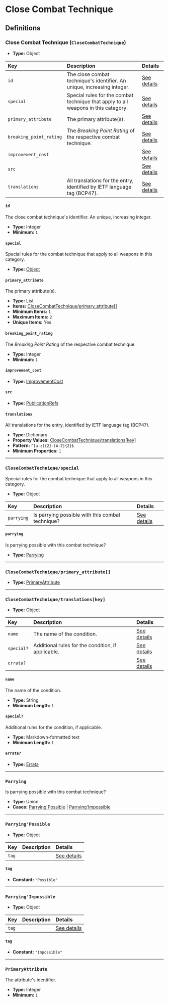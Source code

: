 # Close Combat Technique

## Definitions

### <a name="CloseCombatTechnique"></a> Close Combat Technique (`CloseCombatTechnique`)

- **Type:** Object

Key | Description | Details
:-- | :-- | :--
`id` | The close combat technique's identifier. An unique, increasing integer. | <a href="#CloseCombatTechnique/id">See details</a>
`special` | Special rules for the combat technique that apply to all weapons in this category. | <a href="#CloseCombatTechnique/special">See details</a>
`primary_attribute` | The primary attribute(s). | <a href="#CloseCombatTechnique/primary_attribute">See details</a>
`breaking_point_rating` | The *Breaking Point Rating* of the respective combat technique. | <a href="#CloseCombatTechnique/breaking_point_rating">See details</a>
`improvement_cost` |  | <a href="#CloseCombatTechnique/improvement_cost">See details</a>
`src` |  | <a href="#CloseCombatTechnique/src">See details</a>
`translations` | All translations for the entry, identified by IETF language tag (BCP47). | <a href="#CloseCombatTechnique/translations">See details</a>

#### <a name="CloseCombatTechnique/id"></a> `id`

The close combat technique's identifier. An unique, increasing integer.

- **Type:** Integer
- **Minimum:** `1`

#### <a name="CloseCombatTechnique/special"></a> `special`

Special rules for the combat technique that apply to all weapons in this
category.

- **Type:** <a href="#CloseCombatTechnique/special">Object</a>

#### <a name="CloseCombatTechnique/primary_attribute"></a> `primary_attribute`

The primary attribute(s).

- **Type:** List
- **Items:** <a href="#CloseCombatTechnique/primary_attribute[]">CloseCombatTechnique/primary_attribute[]</a>
- **Minimum Items:** `1`
- **Maximum Items:** `2`
- **Unique Items:** Yes

#### <a name="CloseCombatTechnique/breaking_point_rating"></a> `breaking_point_rating`

The *Breaking Point Rating* of the respective combat technique.

- **Type:** Integer
- **Minimum:** `1`

#### <a name="CloseCombatTechnique/improvement_cost"></a> `improvement_cost`

- **Type:** <a href="./_ImprovementCost.md#ImprovementCost">ImprovementCost</a>

#### <a name="CloseCombatTechnique/src"></a> `src`

- **Type:** <a href="./source/_PublicationRef.md#PublicationRefs">PublicationRefs</a>

#### <a name="CloseCombatTechnique/translations"></a> `translations`

All translations for the entry, identified by IETF language tag (BCP47).

- **Type:** Dictionary
- **Property Values:** <a href="#CloseCombatTechnique/translations[key]">CloseCombatTechnique/translations[key]</a>
- **Pattern:** `^[a-z]{2}-[A-Z]{2}$`
- **Minimum Properties:** `1`

---

### <a name="CloseCombatTechnique/special"></a> `CloseCombatTechnique/special`

Special rules for the combat technique that apply to all weapons in this
category.

- **Type:** Object

Key | Description | Details
:-- | :-- | :--
`parrying` | Is parrying possible with this combat technique? | <a href="#CloseCombatTechnique/special/parrying">See details</a>

#### <a name="CloseCombatTechnique/special/parrying"></a> `parrying`

Is parrying possible with this combat technique?

- **Type:** <a href="#Parrying">Parrying</a>

---

### <a name="CloseCombatTechnique/primary_attribute[]"></a> `CloseCombatTechnique/primary_attribute[]`

- **Type:** <a href="#PrimaryAttribute">PrimaryAttribute</a>

---

### <a name="CloseCombatTechnique/translations[key]"></a> `CloseCombatTechnique/translations[key]`

- **Type:** Object

Key | Description | Details
:-- | :-- | :--
`name` | The name of the condition. | <a href="#CloseCombatTechnique/translations[key]/name">See details</a>
`special?` | Additional rules for the condition, if applicable. | <a href="#CloseCombatTechnique/translations[key]/special">See details</a>
`errata?` |  | <a href="#CloseCombatTechnique/translations[key]/errata">See details</a>

#### <a name="CloseCombatTechnique/translations[key]/name"></a> `name`

The name of the condition.

- **Type:** String
- **Minimum Length:** `1`

#### <a name="CloseCombatTechnique/translations[key]/special"></a> `special?`

Additional rules for the condition, if applicable.

- **Type:** Markdown-formatted text
- **Minimum Length:** `1`

#### <a name="CloseCombatTechnique/translations[key]/errata"></a> `errata?`

- **Type:** <a href="./source/_Erratum.md#Errata">Errata</a>

---

### <a name="Parrying"></a> `Parrying`

Is parrying possible with this combat technique?

- **Type:** Union
- **Cases:** <a href="#Parrying'Possible">Parrying'Possible</a> | <a href="#Parrying'Impossible">Parrying'Impossible</a>

---

### <a name="Parrying'Possible"></a> `Parrying'Possible`

- **Type:** Object

Key | Description | Details
:-- | :-- | :--
`tag` |  | <a href="#Parrying'Possible/tag">See details</a>

#### <a name="Parrying'Possible/tag"></a> `tag`

- **Constant:** `"Possible"`

---

### <a name="Parrying'Impossible"></a> `Parrying'Impossible`

- **Type:** Object

Key | Description | Details
:-- | :-- | :--
`tag` |  | <a href="#Parrying'Impossible/tag">See details</a>

#### <a name="Parrying'Impossible/tag"></a> `tag`

- **Constant:** `"Impossible"`

---

### <a name="PrimaryAttribute"></a> `PrimaryAttribute`

The attribute's identifier.

- **Type:** Integer
- **Minimum:** `1`
